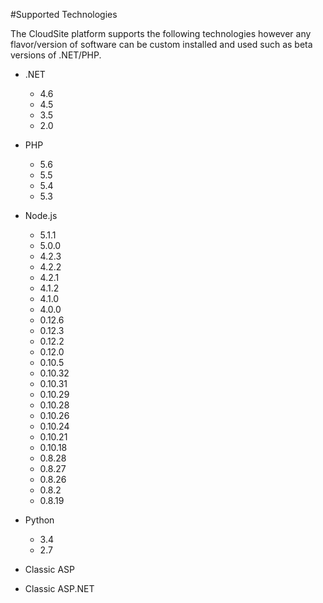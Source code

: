 #Supported Technologies

The CloudSite platform supports the following technologies however any flavor/version of software can be custom installed and used such as beta versions of .NET/PHP.

* .NET 
	* 4.6
	* 4.5
	* 3.5
	* 2.0
 

* PHP
  * 5.6
  * 5.5
  * 5.4
  * 5.3
  

* Node.js
  * 5.1.1
  * 5.0.0
  * 4.2.3
  * 4.2.2
  * 4.2.1
  * 4.1.2
  * 4.1.0
  * 4.0.0
  * 0.12.6
  * 0.12.3
  * 0.12.2
  * 0.12.0
  * 0.10.5
  * 0.10.32
  * 0.10.31
  * 0.10.29
  * 0.10.28
  * 0.10.26
  * 0.10.24
  * 0.10.21
  * 0.10.18
  * 0.8.28
  * 0.8.27
  * 0.8.26
  * 0.8.2
  * 0.8.19

* Python
  * 3.4
  * 2.7
 

* Classic ASP
* Classic ASP.NET